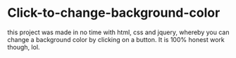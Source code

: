 # Click-to-change-background-color
this project was made in no time with html, css and jquery, whereby you can change a background color by clicking on a button. It is 100% honest work though, lol.
